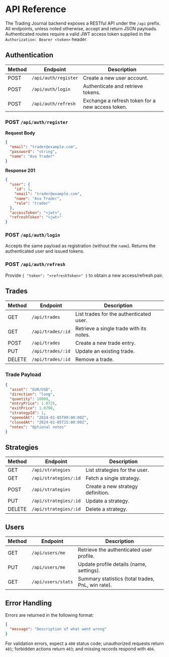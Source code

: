 # API Reference

The Trading Journal backend exposes a RESTful API under the `/api` prefix. All endpoints, unless noted otherwise, accept and return JSON payloads. Authenticated routes require a valid JWT access token supplied in the `Authorization: Bearer <token>` header.

## Authentication

| Method | Endpoint           | Description                     |
| ------ | ------------------ | ------------------------------- |
| POST   | `/api/auth/register` | Create a new user account.      |
| POST   | `/api/auth/login`    | Authenticate and retrieve tokens. |
| POST   | `/api/auth/refresh`  | Exchange a refresh token for a new access token. |

### POST `/api/auth/register`

**Request Body**
```json
{
  "email": "trader@example.com",
  "password": "string",
  "name": "Ava Trader"
}
```

**Response 201**
```json
{
  "user": {
    "id": 1,
    "email": "trader@example.com",
    "name": "Ava Trader",
    "role": "trader"
  },
  "accessToken": "<jwt>",
  "refreshToken": "<jwt>"
}
```

### POST `/api/auth/login`

Accepts the same payload as registration (without the `name`). Returns the authenticated user and issued tokens.

### POST `/api/auth/refresh`

Provide `{ "token": "<refreshToken>" }` to obtain a new access/refresh pair.

## Trades

| Method | Endpoint           | Description              |
| ------ | ------------------ | ------------------------ |
| GET    | `/api/trades`        | List trades for the authenticated user. |
| GET    | `/api/trades/:id`    | Retrieve a single trade with its notes. |
| POST   | `/api/trades`        | Create a new trade entry. |
| PUT    | `/api/trades/:id`    | Update an existing trade. |
| DELETE | `/api/trades/:id`    | Remove a trade. |

### Trade Payload

```json
{
  "asset": "EUR/USD",
  "direction": "long",
  "quantity": 10000,
  "entryPrice": 1.0725,
  "exitPrice": 1.0798,
  "strategyId": 1,
  "openedAt": "2024-01-05T09:00:00Z",
  "closedAt": "2024-01-05T15:00:00Z",
  "notes": "Optional notes"
}
```

## Strategies

| Method | Endpoint               | Description                        |
| ------ | ---------------------- | ---------------------------------- |
| GET    | `/api/strategies`        | List strategies for the user.      |
| GET    | `/api/strategies/:id`    | Fetch a single strategy.           |
| POST   | `/api/strategies`        | Create a new strategy definition.  |
| PUT    | `/api/strategies/:id`    | Update a strategy.                 |
| DELETE | `/api/strategies/:id`    | Delete a strategy.                 |

## Users

| Method | Endpoint           | Description                                      |
| ------ | ------------------ | ------------------------------------------------ |
| GET    | `/api/users/me`      | Retrieve the authenticated user profile.        |
| PUT    | `/api/users/me`      | Update profile details (name, settings).        |
| GET    | `/api/users/stats`   | Summary statistics (total trades, PnL, win rate). |

## Error Handling

Errors are returned in the following format:

```json
{
  "message": "Description of what went wrong"
}
```

For validation errors, expect a `400` status code; unauthorized requests return `401`; forbidden actions return `403`; and missing records respond with `404`.
